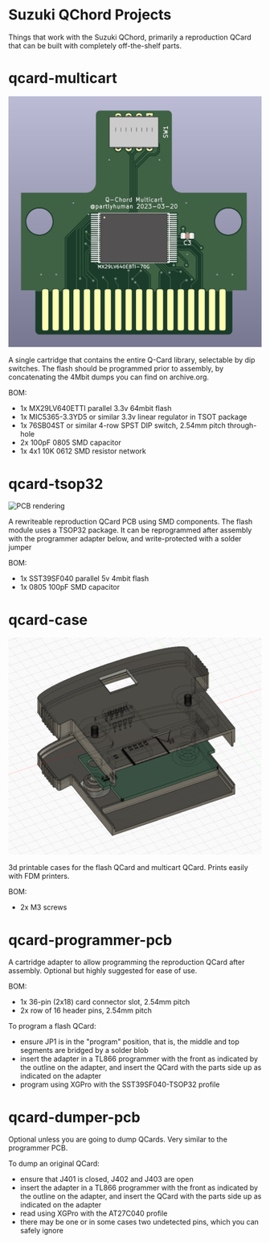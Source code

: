 # Suzuki QChord Projects

Things that work with the Suzuki QChord, primarily a reproduction QCard that can be built with completely off-the-shelf parts.

# qcard-multicart

![PCB rendering](docs/multicart-front_proc.jpg)

A single cartridge that contains the entire Q-Card library, selectable by dip switches. The flash should be programmed prior to assembly, by concatenating the 4Mbit dumps you can find on archive.org.

BOM:

* 1x MX29LV640ETTI parallel 3.3v 64mbit flash
* 1x MIC5365-3.3YD5 or similar 3.3v linear regulator in TSOT package
* 1x 76SB04ST or similar 4-row SPST DIP switch, 2.54mm pitch through-hole
* 2x 100pF 0805 SMD capacitor
* 1x 4x1 10K 0612 SMD resistor network

# qcard-tsop32

![PCB rendering](docs/screenshot-pcb.png)

A rewriteable reproduction QCard PCB using SMD components. The flash module uses a TSOP32 package. It can be reprogrammed after assembly with the programmer adapter below, and write-protected with a solder jumper

BOM:

* 1x SST39SF040 parallel 5v 4mbit flash
* 1x 0805 100pF SMD capacitor

# qcard-case

![Case rendering](docs/screenshot-case.png)

3d printable cases for the flash QCard and multicart QCard. Prints easily with FDM printers.

BOM:

* 2x M3 screws

# qcard-programmer-pcb

A cartridge adapter to allow programming the reproduction QCard after assembly. Optional but highly suggested for ease of use.

BOM:

* 1x 36-pin (2x18) card connector slot, 2.54mm pitch
* 2x row of 16 header pins, 2.54mm pitch

To program a flash QCard:

* ensure JP1 is in the "program" position, that is, the middle and top segments are bridged by a solder blob
* insert the adapter in a TL866 programmer with the front as indicated by the outline on the adapter, and insert the QCard with the parts side up as indicated on the adapter
* program using XGPro with the SST39SF040-TSOP32 profile

# qcard-dumper-pcb

Optional unless you are going to dump QCards. Very similar to the programmer PCB.

To dump an original QCard:

* ensure that J401 is closed, J402 and J403 are open
* insert the adapter in a TL866 programmer with the front as indicated by the outline on the adapter, and insert the QCard with the parts side up as indicated on the adapter
* read using XGPro with the AT27C040 profile
* there may be one or in some cases two undetected pins, which you can safely ignore
